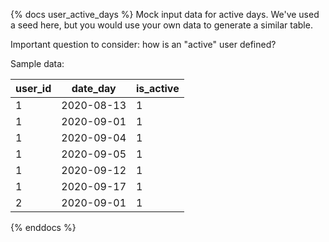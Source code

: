 {% docs user_active_days %}
Mock input data for active days. We've used a seed here, but you would use your own data to generate a similar table.

Important question to consider: how is an "active" user defined?

Sample data:

| user_id | date_day   | is_active |
|---------|------------|-----------|
| 1       | 2020-08-13 | 1         |
| 1       | 2020-09-01 | 1         |
| 1       | 2020-09-04 | 1         |
| 1       | 2020-09-05 | 1         |
| 1       | 2020-09-12 | 1         |
| 1       | 2020-09-17 | 1         |
| 2       | 2020-09-01 | 1         |

{% enddocs %}
